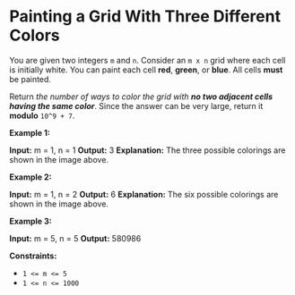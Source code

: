 # Painting a Grid With Three Different Colors

You are given two integers `m` and `n`. Consider an `m x n` grid where each cell is initially white. You can paint each cell **red**, **green**, or **blue**. All cells **must** be painted.

Return _the number of ways to color the grid with **no two adjacent cells having the same color**_. Since the answer can be very large, return it **modulo** `10^9 + 7`.

**Example 1:**

**Input:** m = 1, n = 1
**Output:** 3
**Explanation:** The three possible colorings are shown in the image above.

**Example 2:**

**Input:** m = 1, n = 2
**Output:** 6
**Explanation:** The six possible colorings are shown in the image above.

**Example 3:**

**Input:** m = 5, n = 5
**Output:** 580986

**Constraints:**

* `1 <= m <= 5`
* `1 <= n <= 1000`
